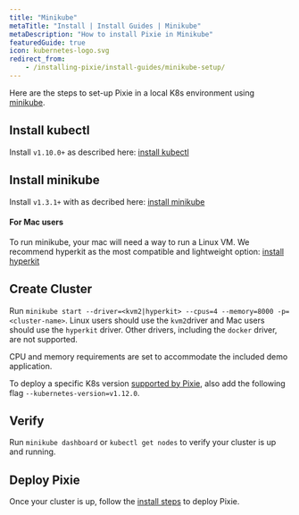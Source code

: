 ```yaml
---
title: "Minikube"
metaTitle: "Install | Install Guides | Minikube"
metaDescription: "How to install Pixie in Minikube"
featuredGuide: true
icon: kubernetes-logo.svg
redirect_from:
    - /installing-pixie/install-guides/minikube-setup/
---
```


Here are the steps to set-up Pixie in a local K8s environment using [minikube](https://kubernetes.io/docs/getting-started-guides/minikube/).

## Install kubectl

Install `v1.10.0+` as described here: [install kubectl](https://kubernetes.io/docs/tasks/tools/install-kubectl/)

## Install minikube

Install `v1.3.1+` with as decribed here: [install minikube](https://kubernetes.io/docs/tasks/tools/install-minikube/)

#### For Mac users

To run minikube, your mac will need a way to run a Linux VM. We recommend hyperkit as the most compatible and lightweight option: [install hyperkit](https://minikube.sigs.k8s.io/docs/drivers/hyperkit/)

## Create Cluster

Run `minikube start --driver=<kvm2|hyperkit> --cpus=4 --memory=8000 -p=<cluster-name>`.
Linux users should use the `kvm2`driver and Mac users should use the `hyperkit` driver. Other drivers, including the `docker` driver, are not supported.

CPU and memory requirements are set to accommodate the included demo application.

To deploy a specific K8s version [supported by Pixie](/installing-pixie/requirements), also add the following flag `--kubernetes-version=v1.12.0`.

## Verify

Run `minikube dashboard` or `kubectl get nodes` to verify your cluster is up and running.

## Deploy Pixie

Once your cluster is up, follow the [install steps](/installing-pixie/install-guides) to deploy Pixie.
